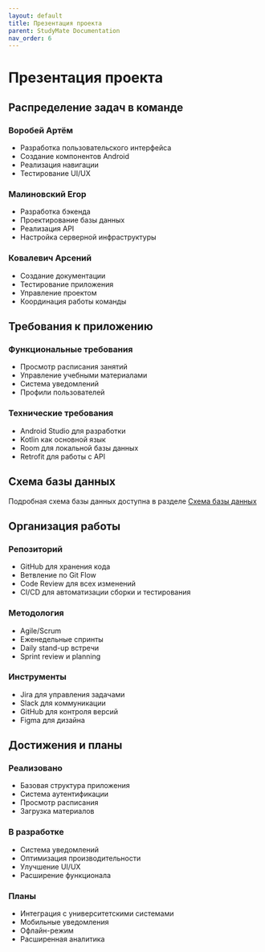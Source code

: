 ```yaml
---
layout: default
title: Презентация проекта
parent: StudyMate Documentation
nav_order: 6
---
```


# Презентация проекта

## Распределение задач в команде

### Воробей Артём
- Разработка пользовательского интерфейса
- Создание компонентов Android
- Реализация навигации
- Тестирование UI/UX

### Малиновский Егор
- Разработка бэкенда
- Проектирование базы данных
- Реализация API
- Настройка серверной инфраструктуры

### Ковалевич Арсений
- Создание документации
- Тестирование приложения
- Управление проектом
- Координация работы команды

## Требования к приложению

### Функциональные требования
- Просмотр расписания занятий
- Управление учебными материалами
- Система уведомлений
- Профили пользователей

### Технические требования
- Android Studio для разработки
- Kotlin как основной язык
- Room для локальной базы данных
- Retrofit для работы с API

## Схема базы данных
Подробная схема базы данных доступна в разделе [Схема базы данных](database-schema)

## Организация работы

### Репозиторий
- GitHub для хранения кода
- Ветвление по Git Flow
- Code Review для всех изменений
- CI/CD для автоматизации сборки и тестирования

### Методология
- Agile/Scrum
- Еженедельные спринты
- Daily stand-up встречи
- Sprint review и planning

### Инструменты
- Jira для управления задачами
- Slack для коммуникации
- GitHub для контроля версий
- Figma для дизайна

## Достижения и планы

### Реализовано
- Базовая структура приложения
- Система аутентификации
- Просмотр расписания
- Загрузка материалов

### В разработке
- Система уведомлений
- Оптимизация производительности
- Улучшение UI/UX
- Расширение функционала

### Планы
- Интеграция с университетскими системами
- Мобильные уведомления
- Офлайн-режим
- Расширенная аналитика 